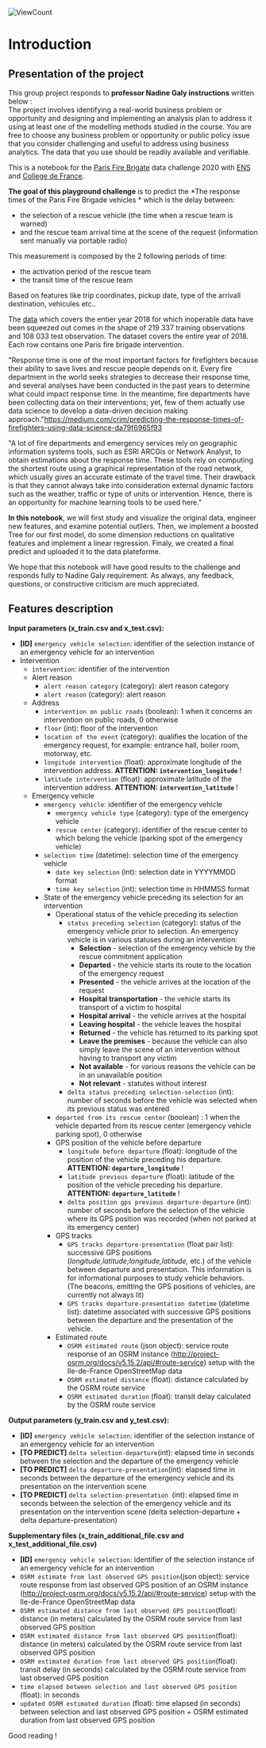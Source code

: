 ![ViewCount](https://views.whatilearened.today/views/github/13w13/U1_Predicting_response_times_of_the_Paris_Fire_Brigade_vehicles-.svg?cache=remove)
# Introduction

## Presentation of the project

This group project responds to **professor Nadine Galy instructions** written below :  
The project involves identifying a real-world business problem or opportunity and designing and implementing an analysis plan to address it using at least one of the modelling methods studied in the course. You are free to choose any business problem or opportunity or public policy issue that you consider challenging and useful to address using business analytics.
The data that you use should be readily available and verifiable.

This is a notebook for the [Paris Fire Brigate](https://paris-fire-brigade.github.io/data-challenge/challenge.html) data challenge 2020 with [ENS](https://challengedata.ens.fr/participants/challenges/21/) and [College de France](https://www.college-de-france.fr/site/stephane-mallat/Challenges-2020.html).


**The goal of this playground challenge** is to predict the *The response times of the Paris Fire Brigade vehicles * which is the delay between:
* the selection of a rescue vehicle (the time when a rescue team is warned) 
* and the rescue team arrival time at the scene of the request (information sent manually via portable radio)

This measurement is composed by the 2 following periods of time: 
* the activation period of the rescue team 
* the transit time of the rescue team

Based on features like trip coordinates, pickup date, type of the arrivall destination, vehicules etc.. 

The [data](https://challengedata.ens.fr/participants/challenges/21/) which covers the entier year 2018 for which inoperable data have been squeezed out comes in the shape of 219 337 training observations and 108 033 test observation. The dataset covers the entire year of 2018. 
Each row contains one Paris fire brigade intervention.

"Response time is one of the most important factors for firefighters because their ability to save lives and rescue people depends on it. Every fire department in the world seeks strategies to decrease their response time, and several analyses have been conducted in the past years to determine what could impact response time. In the meantime, fire departments have been collecting data on their interventions; yet, few of them actually use data science to develop a data-driven decision making approach."https://medium.com/crim/predicting-the-response-times-of-firefighters-using-data-science-da79f6965f93


"A lot of fire departments and emergency services rely on geographic information systems tools, such as ESRI ARCGis or Network Analyst, to obtain estimations about the response time. These tools rely on computing the shortest route using a graphical representation of the road network, which usually gives an accurate estimate of the travel time. Their drawback is that they cannot always take into consideration external dynamic factors such as the weather, traffic or type of units or intervention. Hence, there is an opportunity for machine learning tools to be used here."



**In this notebook**, we will first study and visualize the original data, engineer new features, and examine potential outliers. Then, we implement a boosted Tree for our first model, do some dimension reductions on qualitative features and implement a linear regression. Finaly, we created a final predict and uploaded it to the data plateforme. 

We hope that this notebook will have good results to the challenge and responds fully to Nadine Galy requirement.
As always, any feedback, questions, or constructive criticism are much appreciated.


## Features description


**Input parameters (x_train.csv and x_test.csv):**

* **[ID]** `emergency vehicle selection`: identifier of the selection instance of an emergency vehicle for an intervention
* Intervention
    * `intervention`: identifier of the intervention
    * Alert reason
        * `alert reason category` (category): alert reason category
        * `alert reason` (category): alert reason
    * Address
        * `intervention on public roads` (boolean): 1 when it concerns an intervention on public roads, 0 otherwise
        * `floor` (int): floor of the intervention
        * `location of the event` (category): qualifies the location of the emergency request, for example: entrance hall, boiler room, motorway, etc.
        * `longitude intervention` (float): approximate longitude of the intervention address. **ATTENTION: `intervention_longitude`** !
        * `latitude intervention` (float): approximate latitude of the intervention address. **ATTENTION: `intervention_latitude`** !
    * Emergency vehicle
        * `emergency vehicle`: identifier of the emergency vehicle
            * `emergency vehicle type` (category): type of the emergency vehicle
            * `rescue center` (category): identifier of the rescue center to which belong the vehicle (parking spot of the emergency vehicle)
        * `selection time` (datetime): selection time of the emergency vehicle
            * `date key selection` (int): selection date in YYYYMMDD format
            * `time key selection` (int): selection time in HHMMSS format
        * State of the emergency vehicle preceding its selection for an intervention
            * Operational status of the vehicle preceding its selection
                * `status preceding selection` (category): status of the emergency vehicle prior to selection. An emergency vehicle is in various statuses during an intervention:
                    * **Selection** - selection of the emergency vehicle by the rescue commitment application
                    * **Departed** - the vehicle starts its route to the location of the emergency request
                    * **Presented** - the vehicle arrives at the location of the request
                    * **Hospital transportation** - the vehicle starts its transport of a victim to hospital
                    * **Hospital arrival** - the vehicle arrives at the hospital
                    * **Leaving hospital** - the vehicle leaves the hospital
                    * **Returned** - the vehicle has returned to its parking spot
                    * **Leave the premises** - because the vehicle can also simply leave the scene of an intervention without having to transport any victim
                    * **Not available** - for various reasons the vehicle can be in an unavailable position
                    * **Not relevant** - statutes without interest
                * `delta status preceding selection-selection` (int): number of seconds before the vehicle was selected when its previous status was entered
            * `departed from its rescue center` (boolean) : 1 when the vehicle departed from its rescue center (emergency vehicle parking spot), 0 otherwise
            * GPS position of the vehicle before departure
                * `longitude before departure` (float): longitude of the position of the vehicle preceding his departure. **ATTENTION: `departure_longitude`** !
                * `latitude previous departure` (float): latitude of the position of the vehicle preceding his departure. **ATTENTION: `departure_latitude`** !
                * `delta position gps previous departure-departure` (int): number of seconds before the selection of the vehicle where its GPS position was recorded (when not parked at its emergency center)
            * GPS tracks
                * `GPS tracks departure-presentation` (float pair list): successive GPS positions (*longitude,latitude;longitude,latitude,* etc.) of the vehicle between departure and presentation. This information is for informational purposes to study vehicle behaviors. (The beacons, emitting the GPS positions of vehicles, are currently not always lit)
                * `GPS tracks departure-presentation datetime` (datetime list): datetime associated with successive GPS positions between the departure and the presentation of the vehicle.
            * Estimated route
                * `OSRM estimated route` (json object): service route response of an OSRM instance (http://project-osrm.org/docs/v5.15.2/api/#route-service) setup with the Ile-de-France OpenStreetMap data
                * `OSRM estimated distance` (float): distance calculated by the OSRM route service
                * `OSRM estimated duration` (float): transit delay calculated by the OSRM route service

**Output parameters (y_train.csv and y_test.csv):**

* **[ID]** `emergency vehicle selection`: identifier of the selection instance of an emergency vehicle for an intervention
* **[TO PREDICT]** `delta selection-departure`(int): elapsed time in seconds between the selection and the departure of the emergency vehicle
* **[TO PREDICT]** `delta departure-presentation`(int): elapsed time in seconds between the departure of the emergency vehicle and its presentation on the intervention scene
* **[TO PREDICT]** `delta selection-presentation `(int): elapsed time in seconds between the selection of the emergency vehicle and its presentation on the intervention scene (delta selection-departure + delta departure-presentation)



**Supplementary files (x_train_additional_file.csv and x_test_additional_file.csv)**

* **[ID]** `emergency vehicle selection`: identifier of the selection instance of an emergency vehicle for an intervention
* `OSRM estimate from last observed GPS position`(json object): service route response from last observed GPS position of an OSRM instance (http://project-osrm.org/docs/v5.15.2/api/#route-service) setup with the Ile-de-France OpenStreetMap data
* `OSRM estimated distance from last observed GPS position`(float): distance (in meters) calculated by the OSRM route service from last observed GPS position
* `OSRM estimated distance from last observed GPS position`(float): distance (in meters) calculated by the OSRM route service from last observed GPS position
* `OSRM estimated duration from last observed GPS position`(float): transit delay (in seconds) calculated by the OSRM route service from last observed GPS position
* `time elapsed between selection and last observed GPS position` (float): in seconds
* `updated OSRM estimated duration` (float): time elapsed (in seconds) between selection and last observed GPS position + OSRM estimated duration from last observed GPS position


Good reading ! 
